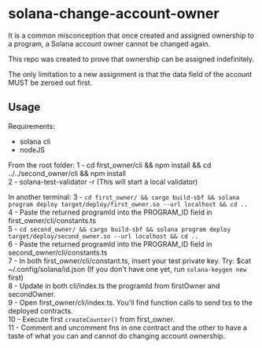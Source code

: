 # solana-change-account-owner
It is a common misconception that once created and assigned ownership to a program, a Solana account owner cannot be changed again.

This repo was created to prove that ownership can be assigned indefinitely.

The only limitation to a new assignment is that the data field of the account MUST be zeroed out first.

## Usage
Requirements:
* solana cli
* nodeJS

From the root folder:
1 - cd first_owner/cli && npm install && cd ../../second_owner/cli && npm install  
2 - solana-test-validator -r (This will start a local validator)  

In another terminal:
3 - `cd first_owner/ && cargo build-sbf && solana program deploy target/deploy/first_owner.so --url localhost && cd ..`  
4 - Paste the returned programId into the PROGRAM_ID field in first_owner/cli/constants.ts  
5 - `cd second_owner/ && cargo build-sbf && solana program deploy target/deploy/second_owner.so --url localhost && cd ..`  
6 - Paste the returned programId into the PROGRAM_ID field in second_owner/cli/constants.ts  
7 - In both first_owner/cli/constant.ts, insert your test private key. Try: $cat ~/.config/solana/id.json (If you don't have one yet, run `solana-keygen new` first)  
8 - Update in both cli/index.ts the programId from firstOwner and secondOwner.   
9 - Open first_owner/cli/index.ts. You'll find function calls to send txs to the deployed contracts.  
10 - Execute first `createCounter()` from first_owner.   
11 - Comment and uncomment fns in one contract and the other to have a taste of what you can and cannot do changing account ownership.  
